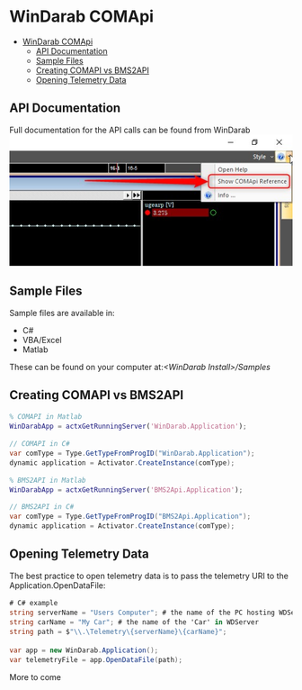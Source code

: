 # WinDarab COMApi

- [WinDarab COMApi](#windarab-comapi)
  - [API Documentation](#api-documentation)
  - [Sample Files](#sample-files)
  - [Creating COMAPI vs BMS2API](#creating-comapi-vs-bms2api)
  - [Opening Telemetry Data](#opening-telemetry-data)

## API Documentation

Full documentation for the API calls can be found from WinDarab
![Full Help](images/COMAPI&#32;Show&#32;Help.jpg)

## Sample Files

Sample files are available in:

- C#
- VBA/Excel
- Matlab

These can be found on your computer at:_\<WinDarab Install>/Samples_

## Creating COMAPI vs BMS2API

``` Matlab
% COMAPI in Matlab
WinDarabApp = actxGetRunningServer('WinDarab.Application');
```

``` C#
// COMAPI in C#
var comType = Type.GetTypeFromProgID("WinDarab.Application");
dynamic application = Activator.CreateInstance(comType);
```

``` Matlab
% BMS2API in Matlab
WinDarabApp = actxGetRunningServer('BMS2Api.Application');
```

``` C#
// BMS2API in C#
var comType = Type.GetTypeFromProgID("BMS2Api.Application");
dynamic application = Activator.CreateInstance(comType);
```

## Opening Telemetry Data

The best practice to open telemetry data is to pass the telemetry URI to the Application.OpenDataFile:

```C#
# C# example
string serverName = "Users Computer"; # the name of the PC hosting WDServer
string carName = "My Car"; # the name of the 'Car' in WDServer
string path = $"\\.\Telemetry\{serverName}\{carName}";

var app = new WinDarab.Application();
var telemetryFile = app.OpenDataFile(path);
```

More to come
